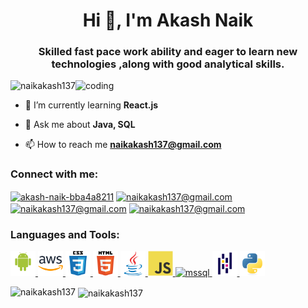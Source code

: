<h1 align="center">Hi 👋, I'm Akash Naik</h1>
<h3 align="center">Skilled fast pace work ability and eager to learn new technologies ,along with good analytical skills.</h3>
<img align="right" alt="coding" width="400" src="https://static.vecteezy.com/system/resources/thumbnails/004/908/013/small/coding-logo-design-template-free-vector.jpg">

<p align="left"> <img src="https://komarev.com/ghpvc/?username=naikakash137&label=Profile%20views&color=0e75b6&style=flat" alt="naikakash137" /> </p>

- 🌱 I’m currently learning **React.js**

- 💬 Ask me about **Java, SQL**

- 📫 How to reach me **naikakash137@gmail.com**

<h3 align="left">Connect with me:</h3>
<p align="left">
<a href="https://linkedin.com/in/akash-naik-bba4a8211" target="blank"><img align="center" src="https://raw.githubusercontent.com/rahuldkjain/github-profile-readme-generator/master/src/images/icons/Social/linked-in-alt.svg" alt="akash-naik-bba4a8211" height="30" width="40" /></a>
<a href="https://www.hackerrank.com/naikakash137@gmail.com" target="blank"><img align="center" src="https://raw.githubusercontent.com/rahuldkjain/github-profile-readme-generator/master/src/images/icons/Social/hackerrank.svg" alt="naikakash137@gmail.com" height="30" width="40" /></a>
<a href="https://www.leetcode.com/naikakash137@gmail.com" target="blank"><img align="center" src="https://raw.githubusercontent.com/rahuldkjain/github-profile-readme-generator/master/src/images/icons/Social/leet-code.svg" alt="naikakash137@gmail.com" height="30" width="40" /></a>
<a href="https://auth.geeksforgeeks.org/user/naikakash137@gmail.com" target="blank"><img align="center" src="https://raw.githubusercontent.com/rahuldkjain/github-profile-readme-generator/master/src/images/icons/Social/geeks-for-geeks.svg" alt="naikakash137@gmail.com" height="30" width="40" /></a>
</p>

<h3 align="left">Languages and Tools:</h3>
<p align="left"> <a href="https://developer.android.com" target="_blank" rel="noreferrer"> <img src="https://raw.githubusercontent.com/devicons/devicon/master/icons/android/android-original-wordmark.svg" alt="android" width="40" height="40"/> </a> <a href="https://aws.amazon.com" target="_blank" rel="noreferrer"> <img src="https://raw.githubusercontent.com/devicons/devicon/master/icons/amazonwebservices/amazonwebservices-original-wordmark.svg" alt="aws" width="40" height="40"/> </a> <a href="https://www.w3schools.com/css/" target="_blank" rel="noreferrer"> <img src="https://raw.githubusercontent.com/devicons/devicon/master/icons/css3/css3-original-wordmark.svg" alt="css3" width="40" height="40"/> </a> <a href="https://www.w3.org/html/" target="_blank" rel="noreferrer"> <img src="https://raw.githubusercontent.com/devicons/devicon/master/icons/html5/html5-original-wordmark.svg" alt="html5" width="40" height="40"/> </a> <a href="https://www.java.com" target="_blank" rel="noreferrer"> <img src="https://raw.githubusercontent.com/devicons/devicon/master/icons/java/java-original.svg" alt="java" width="40" height="40"/> </a> <a href="https://developer.mozilla.org/en-US/docs/Web/JavaScript" target="_blank" rel="noreferrer"> <img src="https://raw.githubusercontent.com/devicons/devicon/master/icons/javascript/javascript-original.svg" alt="javascript" width="40" height="40"/> </a> <a href="https://www.microsoft.com/en-us/sql-server" target="_blank" rel="noreferrer"> <img src="https://www.svgrepo.com/show/303229/microsoft-sql-server-logo.svg" alt="mssql" width="40" height="40"/> </a> <a href="https://pandas.pydata.org/" target="_blank" rel="noreferrer"> <img src="https://raw.githubusercontent.com/devicons/devicon/2ae2a900d2f041da66e950e4d48052658d850630/icons/pandas/pandas-original.svg" alt="pandas" width="40" height="40"/> </a> <a href="https://www.python.org" target="_blank" rel="noreferrer"> <img src="https://raw.githubusercontent.com/devicons/devicon/master/icons/python/python-original.svg" alt="python" width="40" height="40"/> </a> </p>

<p><img align="left" src="https://github-readme-stats.vercel.app/api/top-langs?username=naikakash137&show_icons=true&locale=en&layout=compact" alt="naikakash137" /></p>

<p>&nbsp;<img align="center" src="https://github-readme-stats.vercel.app/api?username=naikakash137&show_icons=true&locale=en" alt="naikakash137" /></p>
